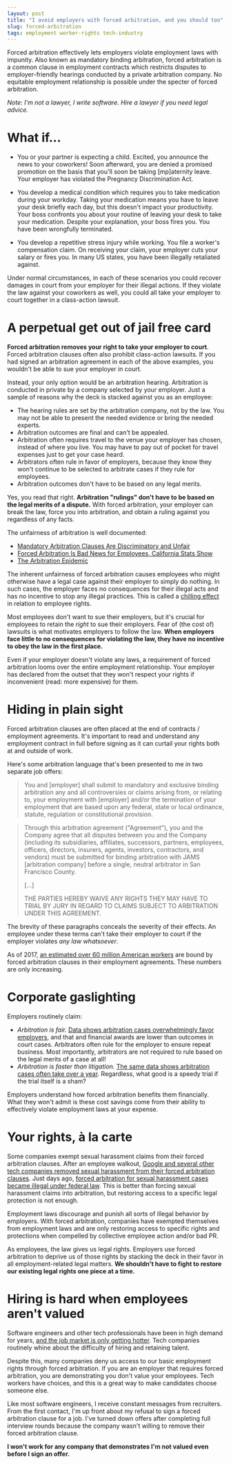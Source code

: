 ```yaml
---
layout: post
title: "I avoid employers with forced arbitration, and you should too"
slug: forced-arbitration
tags: employment worker-rights tech-industry
---
```


Forced arbitration effectively lets employers violate employment laws with
impunity. Also known as mandatory binding arbitration, forced arbitration is a
common clause in employment contracts which restricts disputes to
employer-friendly hearings conducted by a private arbitration company. No
equitable employment relationship is possible under the specter of forced
arbitration.

_Note: I'm not a lawyer, I write software. Hire a lawyer if you need legal
advice._

# What if...

* You or your partner is expecting a child. Excited, you announce the news to
  your coworkers! Soon afterward, you are denied a promised promotion on the
  basis that you'll soon be taking [mp]aternity leave. Your employer has
  violated the Pregnancy Discrimination Act.

* You develop a medical condition which requires you to take medication during
  your workday. Taking your medication means you have to leave your desk briefly
  each day, but this doesn't impact your productivity. Your boss confronts you
  about your routine of leaving your desk to take your medication. Despite your
  explanation, your boss fires you. You have been wrongfully terminated.

* You develop a repetitive stress injury while working. You file a worker's
  compensation claim. On receiving your claim, your employer cuts your salary or
  fires you. In many US states, you have been illegally retaliated against.

Under normal circumstances, in each of these scenarios you could recover damages
in court from your employer for their illegal actions. If they violate the law
against your coworkers as well, you could all take your employer to court
together in a class-action lawsuit.

# A perpetual get out of jail free card

**Forced arbitration removes your right to take your employer to court**. Forced
arbitration clauses often also prohibit class-action lawsuits. If you had signed
an arbitration agreement in each of the above examples, you wouldn't be able to
sue your employer in court.

Instead, your only option would be an arbitration hearing. Arbitration is
conducted in private by a company selected by your employer. Just a sample of
reasons why the deck is stacked against you as an employee:

* The hearing rules are set by the arbitration company, not by the law. You may
  not be able to present the needed evidence or bring the needed experts.
* Arbitration outcomes are final and can't be appealed.
* Arbitration often requires travel to the venue your employer has chosen,
  instead of where you live. You may have to pay out of pocket for travel
  expenses just to get your case heard.
* Arbitrators often rule in favor of employers, because they know they won't
  continue to be selected to arbitrate cases if they rule for employees.
* Arbitration outcomes don't have to be based on any legal merits.

Yes, you read that right. **Arbitration "rulings" don't have to be based on the
legal merits of a dispute.** With forced arbitration, your employer can break
the law, force you into arbitration, and obtain a ruling against you regardless
of any facts.

The unfairness of arbitration is well documented:

* [Mandatory Arbitration Clauses Are Discriminatory and
  Unfair][arbitration-unfair]
* [Forced Arbitration Is Bad News for Employees, California Stats Show][ca-data]
* [The Arbitration Epidemic][arbitration-epidemic]

The inherent unfairness of forced arbitration causes employees who might
otherwise have a legal case against their employer to simply do nothing. In
such cases, the employer faces no consequences for their illegal acts and has no
incentive to stop any illegal practices. This is called a [chilling
effect][wiki-chilling-effect] in relation to employee rights.

Most employees don't want to sue their employers, but it's crucial for employees
to retain the _right_ to sue their employers. Fear of (the cost of) lawsuits is
what motivates employers to follow the law. **When employers face little to no
consequences for violating the law, they have no incentive to obey the law in
the first place.**

Even if your employer doesn't violate any laws, a requirement of forced
arbitration looms over the entire employment relationship. Your employer has
declared from the outset that they won't respect your rights if inconvenient
(read: more expensive) for them.

# Hiding in plain sight

Forced arbitration clauses are often placed at the end of contracts / employment
agreements. It's important to read and understand any employment contract in
full before signing as it can curtail your rights both at and outside of work.

Here's some arbitration language that's been presented to me in two separate job
offers:

> You and [employer] shall submit to mandatory and exclusive binding arbitration
> any and all controversies or claims arising from, or relating to, your
> employment with [employer] and/or the termination of your employment that are
> based upon any federal, state or local ordinance, statute, regulation or
> constitutional provision.

> Through this arbitration agreement ("Agreement"), you and the Company agree
> that all disputes between you and the Company (including its subsidiaries,
> affiliates, successors, partners, employees, officers, directors, insurers,
> agents, investors, contractors, and vendors) must be submitted for binding
> arbitration with JAMS [arbitration company] before a single, neutral
> arbitrator in San Francisco County.
>
> [...]
>
> THE PARTIES HEREBY WAIVE ANY RIGHTS THEY MAY HAVE TO TRIAL BY JURY IN REGARD
> TO CLAIMS SUBJECT TO ARBITRATION UNDER THIS AGREEMENT.

The brevity of these paragraphs conceals the severity of their effects. An
employee under these terms can't take their employer to court if the employer
violates _any law whatsoever_.

As of 2017, [an estimated over 60 million American workers][epi-60mil] are bound
by forced arbitration clauses in their employment agreements. These numbers are
only increasing.

# Corporate gaslighting

Employers routinely claim:

* _Arbitration is fair._  [Data shows arbitration cases overwhelmingly favor
  employers][ca-data], and that and financial awards are lower than outcomes in
  court cases. Arbitrators often rule for the employer to ensure repeat
  business. Most importantly, arbitrators are not required to rule based on the
  legal merits of a case at all!
* _Arbitration is faster than litigation._  [The same data shows arbitration
  cases often take over a year][ca-data]. Regardless, what good is a speedy
  trial if the trial itself is a sham?

Employers understand how forced arbitration benefits them financially. What they
won't admit is these cost savings come from their ability to effectively violate
employment laws at your expense.

# Your rights, à la carte

Some companies exempt sexual harassment claims from their forced arbitration
clauses. After an employee walkout, [Google and several other tech companies
removed sexual harassment from their forced arbitration
clauses][harassment-exemption]. Just days ago, [forced arbitration for sexual
harassment cases became illegal under federal law][harassment-exemption-law].
This is better than forcing sexual harassment claims into arbitration, but
restoring access to a specific legal protection is not enough.

Employment laws discourage and punish all sorts of illegal behavior by
employers. With forced arbitration, companies have exempted themselves from
employment laws and are only restoring access to specific rights and protections
when compelled by collective employee action and/or bad PR.

As employees, the law gives us legal rights. Employers use forced arbitration to
deprive us of those rights by stacking the deck in their favor in all
employment-related legal matters. **We shouldn't have to fight to restore our
existing legal rights one piece at a time.**

# Hiring is hard when employees aren't valued

Software engineers and other tech professionals have been in high demand for
years, [and the job market is only getting
hotter][nyt-tech-hiring-crisis-archive]. Tech companies routinely whine about
the difficulty of hiring and retaining talent.

Despite this, many companies deny us access to our basic employment rights
through forced arbitration. If you are an employer that requires forced
arbitration, you are demonstrating you don't value your employees. Tech workers
have choices, and this is a great way to make candidates choose someone else.

Like most software engineers, I receive constant messages from recruiters. From
the first contact, I'm up front about my refusal to sign a forced arbitration
clause for a job. I've turned down offers after completing full interview rounds
because the company wasn't willing to remove their forced arbitration clause.

**I won't work for any company that demonstrates I'm not valued even before I
sign an offer.**


[arbitration-unfair]: https://www.citizen.org/article/mandatory-arbitration-clauses-are-discriminatory-and-unfair/
[arbitration-unfair-archive]: https://www.epi.org/publication/the-arbitration-epidemic/
[arbitration-epidemic]: https://www.epi.org/publication/the-arbitration-epidemic/
[arbitration-epidemic-archive]: https://web.archive.org/web/20220307175945/https://www.epi.org/publication/the-arbitration-epidemic/
[ca-data]: https://news.bloomberglaw.com/business-and-practice/insight-forced-arbitration-is-bad-news-for-employees-california-stats-show
[wiki-chilling-effect]: https://en.wikipedia.org/wiki/Chilling_effect
[epi-60mil]: https://www.epi.org/publication/the-growing-use-of-mandatory-arbitration/
[nyt-tech-hiring-crisis-archive]: https://web.archive.org/web/20220307150417/https://www.nytimes.com/2022/02/16/magazine/tech-company-recruiters.html
[harassment-exemption]: https://www.vox.com/2018/11/19/18095426/google-sexual-harassment-forced-arbitration-claim-workplace-lawsuit-sue
[harassment-exemption-archive]: https://web.archive.org/web/20220312065400/https://www.vox.com/2018/11/19/18095426/google-sexual-harassment-forced-arbitration-claim-workplace-lawsuit-sue
[harassment-exemption-law]: https://www.whitehouse.gov/briefing-room/statements-releases/2022/03/03/bills-signed-h-r-4445/
[harassment-exemption-law-archive]: https://web.archive.org/web/20220312065905/https://www.whitehouse.gov/briefing-room/statements-releases/2022/03/03/bills-signed-h-r-4445/
